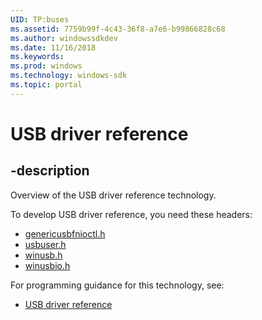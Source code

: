 ```yaml
---
UID: TP:buses
ms.assetid: 7759b99f-4c43-36f8-a7e6-b99866828c68
ms.author: windowssdkdev
ms.date: 11/16/2018
ms.keywords: 
ms.prod: windows
ms.technology: windows-sdk
ms.topic: portal
---
```


# USB driver reference

## -description

Overview of the USB driver reference technology.

To develop USB driver reference, you need these headers:

 * [genericusbfnioctl.h](../genericusbfnioctl/index.md)
 * [usbuser.h](../usbuser/index.md)
 * [winusb.h](../winusb/index.md)
 * [winusbio.h](../winusbio/index.md)

For programming guidance for this technology, see:
* [USB driver reference](https://docs.microsoft.com/en-us/windows-hardware/drivers/usbcon/)

